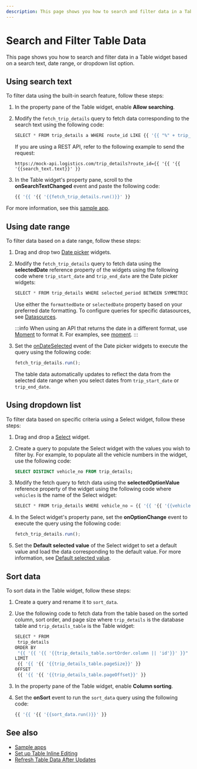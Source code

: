 ```yaml
---
description: This page shows you how to search and filter data in a Table widget. 
---
```

# Search and Filter Table Data
This page shows you how to search and filter data in a Table widget based on a search text, date range, or dropdown list option.

## Using search text
To filter data using the built-in search feature, follow these steps:
1. In the property pane of the Table widget, enable **Allow searching**.
2. Modify the `fetch_trip_details` query to fetch data corresponding to the search text using the following code:

   ```jsx
   SELECT * FROM trip_details a WHERE route_id LIKE {{ '{{ "%" + trip_details_table.searchText + "%"}}' }};
   ```
   If you are using a REST API, refer to the following example to send the request:
   ```
   https://mock-api.logistics.com/trip_details?route_id={{ '{{ '{{ '{{search_text.text}}' }}
   ```
3. In the Table widget's property pane, scroll to the **onSearchTextChanged** event and paste the following code:
   
   ```jsx
   {{ '{{ '{{ '{{fetch_trip_details.run()}}' }}
   ```

For more information, see this [sample app](https://app.docs.spread.ai/applications/6548a90af1da8d53d9d538f0/pages/6548a90af1da8d53d9d53902/edit/queries/6548a90af1da8d53d9d53928).

## Using date range
To filter data based on a date range, follow these steps:
1. Drag and drop two [Date picker](/reference/widgets/datepicker) widgets.
2. Modify the `fetch_trip_details` query to fetch data using the **selectedDate** reference property of the widgets using the following code where `trip_start_date` and `trip_end_date` are the Date picker widgets:

   ```jsx
   SELECT * FROM trip_details WHERE selected_period BETWEEN SYMMETRIC {{ '{{ '{{ '{{moment(trip_start_date.selectedDate)}}' }} AND {{ '{{ '{{ '{{moment(trip_end_date.selectedDate)}}' }} ORDER BY id;
   ``` 
   Use either the `formattedDate` or `selectedDate` property based on your preferred date formatting.
   To configure queries for specific datasources, see [Datasources](/connect-data/reference).
   
   :::info
   When using an API that returns the date in a different format, use [Moment](https://momentjs.com/docs/) to format it. 
   For examples, see [moment](/write-code/reference/Built-in-JS-Libraries#moment).
   :::
3. Set the [onDateSelected](/reference/widgets/datepicker#ondateselected) event of the Date picker widgets to execute the query using the following code:
   ```jsx
   fetch_trip_details.run();
   ```

   The table data automatically updates to reflect the data from the selected date range when you select dates from `trip_start_date` or `trip_end_date`.

## Using dropdown list
To filter data based on specific criteria using a Select widget, follow these steps:
1. Drag and drop a [Select](/reference/widgets/select) widget.
2. Create a query to populate the Select widget with the values you wish to filter by. For example, to populate all the vehicle numbers in the widget, use the following code:
   
   ```sql
   SELECT DISTINCT vehicle_no FROM trip_details;
   ```
3. Modify the fetch query to fetch data using the **selectedOptionValue** reference property of the widget using the following code where `vehicles` is the name of the Select widget:
   
   ```jsx
   SELECT * FROM trip_details WHERE vehicle_no = {{ '{{ '{{ '{{vehicles.selectedOptionValue}}' }};
   ```
4. In the Select widget's property pane, set the **onOptionChange** event to execute the query using the following code:
   
   ```jsx
   fetch_trip_details.run();
   ```
5. Set the **Default selected value** of the Select widget to set a default value and load the data corresponding to the default value. For more information, see [Default selected value](/reference/widgets/select#default-selected-value-string).

## Sort data
To sort data in the Table widget, follow these steps:
1. Create a query and rename it to `sort_data`.
2. Use the following code to fetch data from the table based on the sorted column, sort order, and page size where `trip_details` is the database table and `trip_details_table` is the Table widget:

   ```jsx
   SELECT * FROM 
    trip_details 
   ORDER BY 
    "{{ '{{ '{{ '{{trip_details_table.sortOrder.column || 'id'}}' }}" {{ '{{ '{{ '{{trip_details_table.sortOrder.order !== "desc" ? "" : "DESC"}}' }}
   LIMIT
    {{ '{{ '{{ '{{trip_details_table.pageSize}}' }}
   OFFSET 
    {{ '{{ '{{ '{{trip_details_table.pageOffset}}' }}
   ```
3. In the property pane of the Table widget, enable **Column sorting**.
4. Set the **onSort** event to run the `sort_data` query using the following code:

   ```jsx
   {{ '{{ '{{ '{{sort_data.run()}}' }}
   ```

## See also
- [Sample apps](https://docs.docs.spread.ai/learning-and-resources/sample-apps)
- [Set up Table Inline Editing](/reference/widgets/table/inline-editing)
- [Refresh Table Data After Updates](/build-apps/how-to-guides/refresh-table-data)